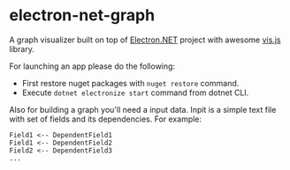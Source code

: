 # electron-net-graph

A graph visualizer built on top of [Electron.NET](https://github.com/ElectronNET/Electron.NET) project with awesome [vis.js](http://visjs.org/) library.

For launching an app please do the following:

* First restore nuget packages with `nuget restore` command.
* Execute `dotnet electronize start` command from dotnet CLI.

Also for building a graph you'll need a input data. Inpit is a simple text file with set of fields and its dependencies. For example:

```
Field1 <-- DependentField1
Field1 <-- DependentField2
Field2 <-- DependentField3
...
```